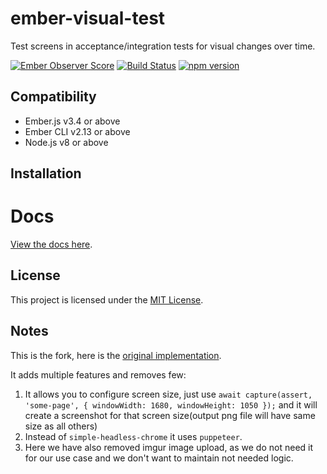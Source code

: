 # ember-visual-test

Test screens in acceptance/integration tests for visual changes over time.

[![Ember Observer Score](https://emberobserver.com/badges/ember-visual-test.svg)](https://emberobserver.com/addons/ember-visual-test)
[![Build Status](https://travis-ci.org/Cropster/ember-visual-test.svg?branch=master)](https://travis-ci.org/Cropster/ember-visual-test)
[![npm version](https://badge.fury.io/js/ember-visual-test.svg)](https://badge.fury.io/js/ember-visual-test)

Compatibility
------------------------------------------------------------------------------

* Ember.js v3.4 or above
* Ember CLI v2.13 or above
* Node.js v8 or above


Installation
------------------------------------------------------------------------------

# Docs

[View the docs here](https://cropster.github.io/ember-visual-test/).

License
------------------------------------------------------------------------------

This project is licensed under the [MIT License](LICENSE.md).


## Notes
This is the fork, here is the [original implementation](https://github.com/Cropster/ember-visual-test).

It adds multiple features and removes few:
1. It allows you to configure screen size, just use `await capture(assert, 'some-page', { windowWidth: 1680, windowHeight: 1050 });` and it will create a screenshot for that screen size(output png file will have same size as all others)
2. Instead of `simple-headless-chrome` it uses `puppeteer`.
3. Here we have also removed imgur image upload, as we do not need it for our use case and we don't want to maintain not needed logic.